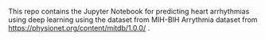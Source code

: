 

This repo contains the Jupyter Notebook for predicting heart arrhythmias using deep learning using the dataset from MIH-BIH Arrythmia dataset from https://physionet.org/content/mitdb/1.0.0/ .

